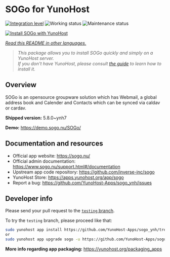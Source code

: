 <!--
N.B.: This README was automatically generated by <https://github.com/YunoHost/apps/tree/master/tools/readme_generator>
It shall NOT be edited by hand.
-->

# SOGo for YunoHost

[![Integration level](https://apps.yunohost.org/badge/integration/sogo)](https://ci-apps.yunohost.org/ci/apps/sogo/)
![Working status](https://apps.yunohost.org/badge/state/sogo)
![Maintenance status](https://apps.yunohost.org/badge/maintained/sogo)

[![Install SOGo with YunoHost](https://install-app.yunohost.org/install-with-yunohost.svg)](https://install-app.yunohost.org/?app=sogo)

*[Read this README in other languages.](./ALL_README.md)*

> *This package allows you to install SOGo quickly and simply on a YunoHost server.*  
> *If you don't have YunoHost, please consult [the guide](https://yunohost.org/install) to learn how to install it.*

## Overview

SOGo is an opensource groupware solution which has Webmail, a global address book and Calender and Contacts which can be synced via caldav or cardav.


**Shipped version:** 5.8.0~ynh7

**Demo:** <https://demo.sogo.nu/SOGo/>
## Documentation and resources

- Official app website: <https://sogo.nu/>
- Official admin documentation: <https://www.sogo.nu/support.html#/documentation>
- Upstream app code repository: <https://github.com/inverse-inc/sogo>
- YunoHost Store: <https://apps.yunohost.org/app/sogo>
- Report a bug: <https://github.com/YunoHost-Apps/sogo_ynh/issues>

## Developer info

Please send your pull request to the [`testing` branch](https://github.com/YunoHost-Apps/sogo_ynh/tree/testing).

To try the `testing` branch, please proceed like that:

```bash
sudo yunohost app install https://github.com/YunoHost-Apps/sogo_ynh/tree/testing --debug
or
sudo yunohost app upgrade sogo -u https://github.com/YunoHost-Apps/sogo_ynh/tree/testing --debug
```

**More info regarding app packaging:** <https://yunohost.org/packaging_apps>
